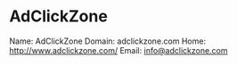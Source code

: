 
# AdClickZone

Name: AdClickZone
Domain: adclickzone.com
Home: http://www.adclickzone.com/
Email: info@adclickzone.com
